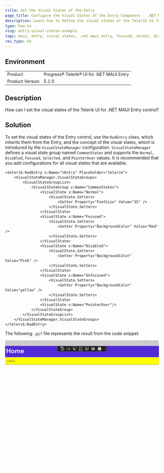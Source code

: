 ```yaml
---
title: Set the Visual States of the Entry
page_title: Configure the Visual States of the Entry Component - .NET MAUI Knowledge Base
description: Learn how to define the visual states of the Telerik UI for .NET MAUI Entry control.
type: how-to
slug: entry-visual-states-example
tags: maui, entry, visual states, .net maui entry, focused, normal, disabled, hover
res_type: kb
---
```


## Environment

<table>
	<tbody>
    <tr>
      <td>Product</td>
      <td>Progress® Telerik® UI for .NET MAUI Entry</td>
    </tr>
  	<tr>
  		<td>Product Version</td>
  		<td>5.1.0</td>
  	</tr>
	</tbody>
</table>


## Description

How can I set the visual states of the Telerik UI for .NET MAUI Entry control?

## Solution

To set the visual states of the Entry control, use the `RadEntry` class, which inherits them from the Entry, and the concept of the visual states, which is introduced by the `VisualStateManager` configuration. `VisualStateManager` defines a visual state group named `CommonStates` and supports the `Normal`, `Disabled`, `Focused`, `Selected`, and `PointerOver` values. It is recommended that you add configurations for all visual states that are available.

```XAML
<telerik:RadEntry x:Name="tEntry" Placeholder="telerik">
    <VisualStateManager.VisualStateGroups>
        <VisualStateGroupList>
            <VisualStateGroup x:Name="CommonStates">
                <VisualState x:Name="Normal">
                    <VisualState.Setters>
                        <Setter Property="FontSize" Value="35" />
                    </VisualState.Setters>
                </VisualState>
                <VisualState x:Name="Focused">
                    <VisualState.Setters>
                        <Setter Property="BackgroundColor" Value="Red" />
                    </VisualState.Setters>
                </VisualState>
                <VisualState x:Name="Disabled">
                    <VisualState.Setters>
                        <Setter Property="BackgroundColor" Value="Pink" />
                    </VisualState.Setters>
                </VisualState>
                <VisualState x:Name="Unfocused">
                    <VisualState.Setters>
                        <Setter Property="BackgroundColor"  Value="yellow" />
                    </VisualState.Setters>
                </VisualState>
                <VisualState x:Name="PointerOver"/>
            </VisualStateGroup>
        </VisualStateGroupList>
    </VisualStateManager.VisualStateGroups>
</telerik:RadEntry>
```


The following `.gif` file represents the result from the code snippet:

![End result for setting the visual states of the Telerik UI for .NET MAUI Entry control](images/entry-visual-states.gif)
